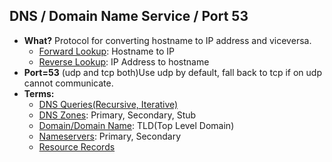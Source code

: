 ## DNS / Domain Name Service / Port 53
- **What?** Protocol for converting hostname to IP address and viceversa. 
  - [Forward Lookup](Name_Resolution): Hostname to IP
  - [Reverse Lookup](Name_Resolution): IP Address to hostname
- **Port=53** (udp and tcp both)Use udp by default, fall back to tcp if on udp cannot communicate.
- **Terms:**
  - [DNS Queries(Recursive, Iterative)](Terms/DNS_Queries)
  - [DNS Zones](Terms/DNS_Zone): Primary, Secondary, Stub
  - [Domain/Domain Name](/Terms/Domain_Name): TLD(Top Level Domain)
  - [Nameservers](Terms/Name_Server): Primary, Secondary
  - [Resource Records](/Terms/Resource_Records)
 

